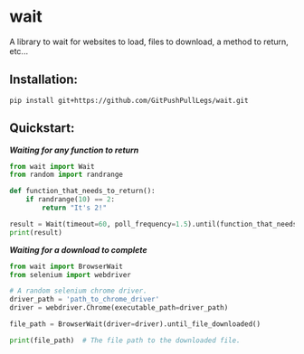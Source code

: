 # wait

A library to wait for websites to load, files to download, a method to return, etc...

## Installation:
`pip install git+https://github.com/GitPushPullLegs/wait.git`

## Quickstart:
***Waiting for any function to return***
```python
from wait import Wait
from random import randrange

def function_that_needs_to_return():
    if randrange(10) == 2:
        return "It's 2!"

result = Wait(timeout=60, poll_frequency=1.5).until(function_that_needs_to_return)  # Notice the lack of ().
print(result)
```

***Waiting for a download to complete***
```python
from wait import BrowserWait
from selenium import webdriver

# A random selenium chrome driver.
driver_path = 'path_to_chrome_driver'
driver = webdriver.Chrome(executable_path=driver_path)

file_path = BrowserWait(driver=driver).until_file_downloaded()

print(file_path)  # The file path to the downloaded file.
```